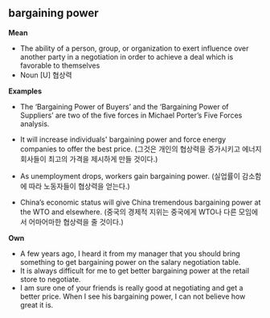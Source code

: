 bargaining power
------------

**Mean**
- The ability of a person, group, or organization to exert influence over another party in a negotiation in order to achieve a deal which is favorable to themselves
- Noun [U] 협상력


**Examples**
- The ‘Bargaining Power of Buyers’ and the ‘Bargaining Power of Suppliers’ are two of the five forces in Michael Porter’s Five Forces analysis.
- It will increase individuals' bargaining power and force energy companies to offer the best price.
  (그것은 개인의 협상력을 증가시키고 에너지 회사들이 최고의 가격을 제시하게 만들 것이다.)
- As unemployment drops, workers gain bargaining power.
  (실업률이 감소함에 따라 노동자들이 협상력을 얻는다.)

- China’s economic status will give China tremendous bargaining power at the WTO and elsewhere. 
  (중국의 경제적 지위는 중국에게 WTO나 다른 모임에서 어마어마한 협상력을 줄 것이다.)

**Own**
- A few years ago, I heard it from my manager that you should bring something to get bargaining power on the salary negotiation table.
- It is always difficult for me to get better bargaining power at the retail store to negotiate. 
- I am sure one of your friends is really good at negotiating and get a better price. When I see his bargaining power, I can not believe how great it is.
